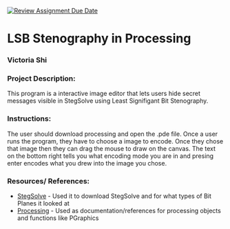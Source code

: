 [![Review Assignment Due Date](https://classroom.github.com/assets/deadline-readme-button-22041afd0340ce965d47ae6ef1cefeee28c7c493a6346c4f15d667ab976d596c.svg)](https://classroom.github.com/a/am3xLbu5)
# LSB Stenography in Processing

### Victoria Shi

       
### Project Description:

This program is a interactive image editor that lets users hide secret messages visible in StegSolve using Least Signifigant Bit Stenography. 
  
### Instructions:

The user should download processing and open the .pde file.
Once a user runs the program, they have to choose a image to encode. Once they chose that image then they can drag the mouse to draw on the canvas. The text on the bottom right tells you what encoding mode you are in and presing enter encodes what you drew into the image you chose. 

### Resources/ References:

* [StegSolve](https://wiki.bi0s.in/steganography/stegsolve/)
       - Used it to download StegSolve and for what types of Bit Planes it looked at
* [Processing](https://processing.org/reference)
       - Used as documentation/references for processing objects and functions like PGraphics
